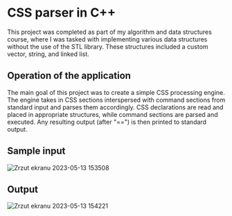 

# CSS parser in C++

This project was completed as part of my algorithm and data structures course, where I was tasked with implementing various data structures without the use of the STL library. These structures included a custom vector, string, and linked list.


## Operation of the application
The main goal of this project was to create a simple CSS processing engine. The engine takes in CSS sections interspersed with command sections from standard input and parses them accordingly. CSS declarations are read and placed in appropriate structures, while command sections are parsed and executed. Any resulting output (after "==") is then printed to standard output.

## Sample input

![Zrzut ekranu 2023-05-13 153508](https://github.com/Szymongr14/Cpp/assets/53967196/298f4748-54fd-470a-9cc8-66efc9c0cb77)

## Output

![Zrzut ekranu 2023-05-13 154221](https://github.com/Szymongr14/Cpp/assets/53967196/1fd3aa65-0823-4e97-ada2-11fa9a8e3040)